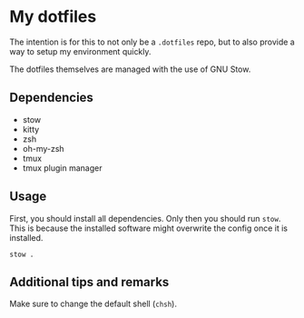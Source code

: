 # My dotfiles

The intention is for this to not only be a `.dotfiles` repo,
but to also provide a way to setup my environment quickly.

The dotfiles themselves are managed with the use of GNU Stow.

## Dependencies

* stow
* kitty
* zsh
* oh-my-zsh
* tmux
* tmux plugin manager

## Usage

First, you should install all dependencies. Only then you should run `stow`.
This is because the installed software might overwrite the config once
it is installed.

``` stow . ```

## Additional tips and remarks

Make sure to change the default shell (`chsh`).